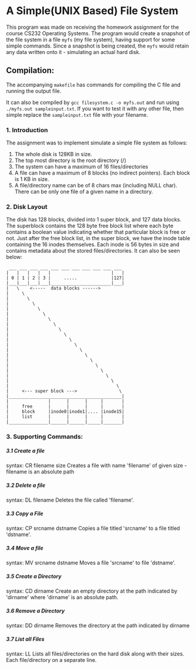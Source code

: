 # A Simple(UNIX Based) File System

This program was made on receiving the homework assignment for the course CS232 Operating Systems. The program would create a snapshot of the file system in a file ```myfs``` (my file system), having support for some simple commands. Since a snapshot is being created, the ```myfs``` would retain any data written onto it - simulating an actual hard disk.

## Compilation:
The accompanying ```makefile``` has commands for compiling the C file and running the output file. 

It can also be compiled by ```gcc filesystem.c -o myfs.out``` and run using ```./myfs.out sampleinput.txt```. If you want to test it with any other file, then simple replace the ```sampleinput.txt``` file with your filename. 

### 1. Introduction
The assignment was to implement simulate a simple file system as follows:
<ol>
    <li>The whole disk is 128KB in size.</li>
    <li>The top most directory is the root directory (/)</li>
    <li>The system can have a maximum of 16 files/directories</li>
    <li>A file can have a maximum of 8 blocks (no indirect pointers). Each block is 1 KB in size.</li>
    <li>A file/directory name can be of 8 chars max (including NULL char). There can be only one file of a given name in a directory.</li>
</ol>

### 2. Disk Layout
The disk has 128 blocks, divided into 1 super block, and 127 data blocks. The superblock contains the 128 byte free block list where each byte contains a boolean value indicating whether that particular block is free or not. Just after the free block list, in the super block, we have the inode table containing the 16 inodes themselves. Each inode is 56 bytes in size and contains metadata about the stored files/directories. It can also be seen below:

```
 ___ ___ ___ ___ ___ ___ ___ ___ ___ ___ ___ 
|   |   |   |   |                       |   |
| 0 | 1 | 2 | 3 |     .....             |127|
|___|___|___|___|_______________________|___|
|   \    <-----  data blocks ------>
|     \
|       \
|         \
|           \
|             \
|               \
|                 \
|                   \
|                     \
|                       \
|                         \
|                           \
|                             \
|                               \
|                                 \
|                                   \
|                                     \
|                                       \
|                                         \
|     <--- super block --->                \
|___________________________________________|
|               |      |      |     |       |
|     free      |      |      |     |       |
|     block     |inode0|inode1|.... |inode15|
|     list      |      |      |     |       |
|_______________|______|______|_____|_______|
```

### 3. Supporting Commands:
##### 3.1 Create a file
syntax: CR filename size
Creates a file with name 'filename' of given size - filename is an absolute path 

##### 3.2 Delete a file
syntax: DL filename
Deletes the file called 'filename'.

##### 3.3 Copy a File
syntax: CP srcname dstname
Copies a file titled 'srcname' to a file titled 'dstname'.

##### 3.4 Move a file
syntax: MV srcname dstname
Moves a file 'srcname' to file 'dstname'.

##### 3.5 Create a Directory
syntax: CD dirname
Create an empty directory at the path indicated by 'dirname' where 'dirname' is an absolute path.

##### 3.6 Remove a Directory
syntax: DD dirname
Removes the directory at the path indicated by dirname

##### 3.7 List all Files
syntax: LL
Lists all files/directories on the hard disk along with their sizes. Each file/directory on a separate line.